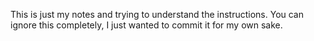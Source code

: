 This is just my notes and trying to understand the instructions. You can ignore this completely, I just wanted to commit it for my own sake. 
